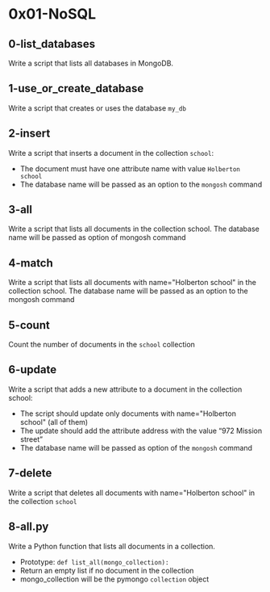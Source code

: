 # 0x01-NoSQL

## 0-list_databases

Write a script that lists all databases in MongoDB.

## 1-use_or_create_database

Write a script that creates or uses the database `my_db`

## 2-insert

Write a script that inserts a document in the collection `school`:

- The document must have one attribute name with value `Holberton school`
- The database name will be passed as an option to the `mongosh` command

## 3-all

Write a script that lists all documents in the collection school. The database name will be passed as option of mongosh command

## 4-match

Write a script that lists all documents with name="Holberton school" in the collection school. The database name will be passed as an option to the mongosh command

## 5-count

Count the number of documents in the `school` collection

## 6-update

Write a script that adds a new attribute to a document in the collection school:

- The script should update only documents with name="Holberton school" (all of them)
- The update should add the attribute address with the value “972 Mission street”
- The database name will be passed as option of the `mongosh` command

## 7-delete

Write a script that deletes all documents with name="Holberton school" in the collection `school`

## 8-all.py

Write a Python function that lists all documents in a collection.

- Prototype: `def list_all(mongo_collection):`
- Return an empty list if no document in the collection
- mongo_collection will be the pymongo `collection` object
